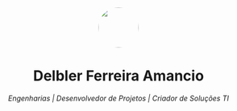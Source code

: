 <div align="center">
  <img src="https://www.credly.com/badges/c3f1d820-5203-4e92-a98a-6079707563cb/public_url" width="80" height="80" style="border-radius: 80%;" />
  <h1>Delbler Ferreira Amancio</h1>
  <p><em>Engenharias | Desenvolvedor de Projetos | Criador de Soluções TI</em></p>
</div>
